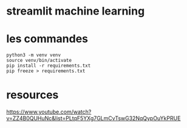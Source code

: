 # streamlit machine learning


# les commandes

```
python3 -m venv venv
source venv/bin/activate
pip install -r requirements.txt
pip freeze > requirements.txt
```


# resources
https://www.youtube.com/watch?v=ZZ4B0QUHuNc&list=PLtqF5YXg7GLmCvTswG32NqQypOuYkPRUE
